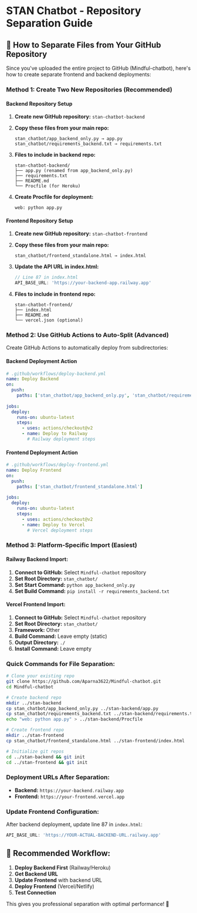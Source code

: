 # STAN Chatbot - Repository Separation Guide

## 🔄 How to Separate Files from Your GitHub Repository

Since you've uploaded the entire project to GitHub (Mindful-chatbot), here's how to create separate frontend and backend deployments:

### Method 1: Create Two New Repositories (Recommended)

#### Backend Repository Setup

1. **Create new GitHub repository:** `stan-chatbot-backend`

2. **Copy these files from your main repo:**
   ```
   stan_chatbot/app_backend_only.py → app.py
   stan_chatbot/requirements_backend.txt → requirements.txt
   ```

3. **Files to include in backend repo:**
   ```
   stan-chatbot-backend/
   ├── app.py (renamed from app_backend_only.py)
   ├── requirements.txt 
   ├── README.md
   └── Procfile (for Heroku)
   ```

4. **Create Procfile for deployment:**
   ```
   web: python app.py
   ```

#### Frontend Repository Setup

1. **Create new GitHub repository:** `stan-chatbot-frontend`

2. **Copy these files from your main repo:**
   ```
   stan_chatbot/frontend_standalone.html → index.html
   ```

3. **Update the API URL in index.html:**
   ```javascript
   // Line 87 in index.html
   API_BASE_URL: 'https://your-backend-app.railway.app'
   ```

4. **Files to include in frontend repo:**
   ```
   stan-chatbot-frontend/
   ├── index.html
   ├── README.md
   └── vercel.json (optional)
   ```

### Method 2: Use GitHub Actions to Auto-Split (Advanced)

Create GitHub Actions to automatically deploy from subdirectories:

#### Backend Deployment Action
```yaml
# .github/workflows/deploy-backend.yml
name: Deploy Backend
on:
  push:
    paths: ['stan_chatbot/app_backend_only.py', 'stan_chatbot/requirements_backend.txt']
    
jobs:
  deploy:
    runs-on: ubuntu-latest
    steps:
      - uses: actions/checkout@v2
      - name: Deploy to Railway
        # Railway deployment steps
```

#### Frontend Deployment Action  
```yaml
# .github/workflows/deploy-frontend.yml
name: Deploy Frontend
on:
  push:
    paths: ['stan_chatbot/frontend_standalone.html']
    
jobs:
  deploy:
    runs-on: ubuntu-latest
    steps:
      - uses: actions/checkout@v2
      - name: Deploy to Vercel
        # Vercel deployment steps
```

### Method 3: Platform-Specific Import (Easiest)

#### Railway Backend Import:
1. **Connect to GitHub:** Select `Mindful-chatbot` repository
2. **Set Root Directory:** `stan_chatbot/`
3. **Set Start Command:** `python app_backend_only.py`
4. **Set Build Command:** `pip install -r requirements_backend.txt`

#### Vercel Frontend Import:
1. **Connect to GitHub:** Select `Mindful-chatbot` repository  
2. **Set Root Directory:** `stan_chatbot/`
3. **Framework:** Other
4. **Build Command:** Leave empty (static)
5. **Output Directory:** `./` 
6. **Install Command:** Leave empty

### Quick Commands for File Separation:

```bash
# Clone your existing repo
git clone https://github.com/Aparna3622/Mindful-chatbot.git
cd Mindful-chatbot

# Create backend repo
mkdir ../stan-backend
cp stan_chatbot/app_backend_only.py ../stan-backend/app.py
cp stan_chatbot/requirements_backend.txt ../stan-backend/requirements.txt
echo "web: python app.py" > ../stan-backend/Procfile

# Create frontend repo  
mkdir ../stan-frontend
cp stan_chatbot/frontend_standalone.html ../stan-frontend/index.html

# Initialize git repos
cd ../stan-backend && git init
cd ../stan-frontend && git init
```

### Deployment URLs After Separation:

- **Backend:** `https://your-backend.railway.app`
- **Frontend:** `https://your-frontend.vercel.app`

### Update Frontend Configuration:

After backend deployment, update line 87 in `index.html`:
```javascript
API_BASE_URL: 'https://YOUR-ACTUAL-BACKEND-URL.railway.app'
```

## 🚀 Recommended Workflow:

1. **Deploy Backend First** (Railway/Heroku)
2. **Get Backend URL** 
3. **Update Frontend** with backend URL
4. **Deploy Frontend** (Vercel/Netlify)
5. **Test Connection**

This gives you professional separation with optimal performance! 🎯
